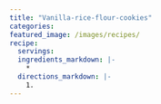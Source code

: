```yaml
---
title: "Vanilla-rice-flour-cookies"
categories:
featured_image: /images/recipes/
recipe:
  servings: 
  ingredients_markdown: |-
    *
  directions_markdown: |-
    1.
---
```


